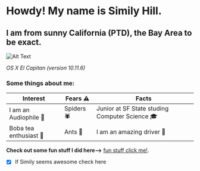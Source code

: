 # Howdy! My name is Simily Hill.
## I am from sunny California (PTD), the Bay Area to be exact. 
 ![Alt Text](http://res.cloudinary.com/d1991/image/upload/c_scale,h_176,w_263/v1536641344/meinbraids_ep77mu.jpg)

_OS X El Capitan_ *(version 10.11.6)*
### Some things about me:

Interest | Fears :warning: | Facts
------------ | ------------- | -----------
 I am an Audiophile  :musical_note: |  Spiders :spider: | Junior at SF State studing Computer Science  :mortar_board:
 Boba tea enthusiast  :tea:|  Ants  :ant:|  I am an amazing driver  :checkered_flag:




**Check out some fun stuff I did here-->** [fun stuff click me!](http://www.similythesitebuilder.com).

 - [x] If Simily seems awesome check here  
